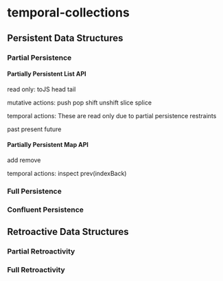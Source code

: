 # temporal-collections



## Persistent Data Structures

### Partial Persistence

#### Partially Persistent List API

read only:
toJS
head
tail

mutative actions:
push
pop
shift
unshift
slice
splice

temporal actions:
These are read only due to partial persistence restraints

past
present
future


#### Partially Persistent Map API

add
remove

temporal actions:
inspect
prev(indexBack)

### Full Persistence

### Confluent Persistence

## Retroactive Data Structures

### Partial Retroactivity

### Full Retroactivity
